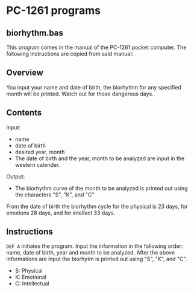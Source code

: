 # PC-1261 programs

## biorhythm.bas

This program comes in the manual of the PC-1261 pocket computer. The following instructions
are copied from said manual:

## Overview

You input your name and date of birth, the biorhythm for any specified month will be printed.
Watch out for those dangerous days.

## Contents

Input:

- name
- date of birth
- desired year, month
- The date of birth and the year, month to be analyzed are input in the western calender.

Output:

- The biorhythm curve of the month to be analyzed is printed out using
  the characters "S", "K", and "C"

From the date of birth the biorhythm cycle for the physical is 23 days, for emotions 28 days,
and for intellect 33 days.

## Instructions

`DEF A` initiates the program. Input the information in the following order:
name, date of birth, year and month to be analyzed. After the above informations
are input the biorhytm is printed out using "S", "K", and "C".

- S: Physical
- K: Emotional
- C: Intellectual